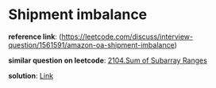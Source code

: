 # Shipment imbalance
**reference link**: (https://leetcode.com/discuss/interview-question/1561591/amazon-oa-shipment-imbalance)

**similar question on leetcode**: [2104.Sum of Subarray Ranges](https://leetcode.com/problems/sum-of-subarray-ranges/)

**solution**: [Link](/AlgorithmProblems/2104.Sum%20of%20Subarray%20Ranges/2104.Sum-of-Subarray-Ranges.py)